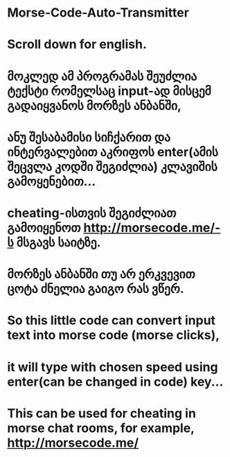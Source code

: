 # Morse-Code-Auto-Transmitter
# Scroll down for english.
# მოკლედ ამ პროგრამას შეუძლია ტექსტი რომელსაც input-ად მისცემ გადაიყვანოს მორზეს ანბანში,
# ანუ შესაბამისი სიჩქარით და ინტერვალებით აკრიფოს enter(ამის შეცვლა კოდში შეგიძლია) კლავიშის გამოყენებით...
# cheating-ისთვის შეგიძლიათ გამოიყენოთ http://morsecode.me/-ს მსგავს საიტზე.

# მორზეს ანბანში თუ არ ერკვევით ცოტა ძნელია გაიგო რას ვწერ.

# So this little code can convert input text into morse code (morse clicks),
# it will type with chosen speed using enter(can be changed in code) key...
# This can be used for cheating in morse chat rooms, for example, http://morsecode.me/
